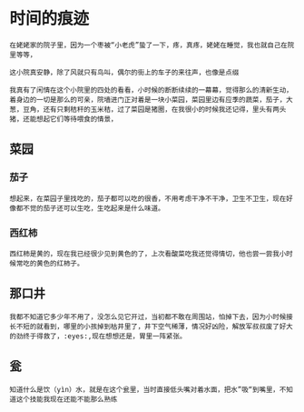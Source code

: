 # 时间的痕迹

    在姥姥家的院子里，因为一个枣被“小老虎”蛰了一下，疼，真疼，姥姥在睡觉，我也就自己在院里等等，

    这小院真安静，除了风就只有鸟叫，偶尔的街上的车子的来往声，也像是点缀

    我真有了闲情在这个小院里的四处的看看，小时候的断断续续的一幕幕，觉得那么的清新生动，着身边的一切是那么的可亲，院墙进门正对着是一块小菜园，菜园里边有应季的蔬菜，茄子，大葱，豆角，还有只剩秸秆的玉米秸，过了菜园是猪圈，在我很小的时候我还记得，里头有两头猪，还能想起它们等待喂食的情景，

## 菜园

### 茄子
    想起来，在菜园子里找吃的，茄子都可以吃的很香，不用考虑干净不干净，卫生不卫生，现在好像都不觉的茄子还可以生吃，生吃起来是什么味道。
### 西红柿
    西红柿是黄的，现在我已经很少见到黄色的了，上次看酸菜吃我还觉得情切，他也尝一尝我小时候常吃的黄色的红柿子。

## 那口井

    我都不知道它多少年不用了，没怎么见它开过，当初都不敢在周围站，怕掉下去，因为小时候接长不短的就看到，哪里的小孩掉到枯井里了，井下空气稀薄，情况好凶险，解放军叔叔废了好大的劲终于得救了，:eyes:,现在想想还是，胃里一阵紧张。

## 瓮
    知道什么是饮（yìn）水，就是在这个瓮里，当时直接低头嘴对着水面，把水”吸“到嘴里，不知道这个技能我现在还能不能那么熟练
## 
